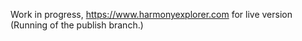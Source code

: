 Work in progress, https://www.harmonyexplorer.com for live version (Running of the publish branch.)
